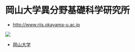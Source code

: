 # 岡山大学異分野基礎科学研究所


* http://www.riis.okayama-u.ac.jp

![](http://www.riis.okayama-u.ac.jp/wp-content/uploads/2016/10/Logo.png)


* [岡山大学](岡山大学.md) 



